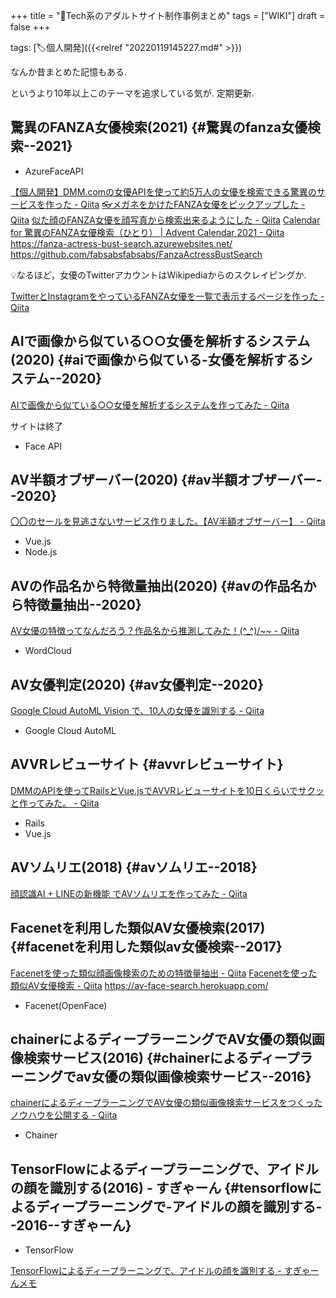 +++
title = "📝Tech系のアダルトサイト制作事例まとめ"
tags = ["WIKI"]
draft = false
+++

tags: [🏷個人開発]({{<relref "20220119145227.md#" >}})

なんか昔まとめた記憶もある.

というより10年以上このテーマを追求している気が. 定期更新.


## 驚異のFANZA女優検索(2021) {#驚異のfanza女優検索--2021}

-   AzureFaceAPI

[【個人開発】DMM.comの女優APIを使って約5万人の女優を検索できる驚異のサービスを作った - Qiita](https://qiita.com/fabsabsfabsabs/items/e8e3b717dc311ac2176d)
[👓メガネをかけたFANZA女優をピックアップした - Qiita](https://qiita.com/fabsabsfabsabs/items/679d0e2e21af28ca9691)
[似た顔のFANZA女優を顔写真から検索出来るようにした - Qiita](https://qiita.com/fabsabsfabsabs/items/c1676cbe2941182ac2c9)
[Calendar for 驚異のFANZA女優検索（ひとり） | Advent Calendar 2021 - Qiita](https://qiita.com/advent-calendar/2021/fanza-actress-bust-search)
<https://fanza-actress-bust-search.azurewebsites.net/>
<https://github.com/fabsabsfabsabs/FanzaActressBustSearch>

💡なるほど，女優のTwitterアカウントはWikipediaからのスクレイピングか.

[TwitterとInstagramをやっているFANZA女優を一覧で表示するページを作った - Qiita](https://qiita.com/fabsabsfabsabs/items/ac88054eaa151fff54f0)


## AIで画像から似ている○○女優を解析するシステム(2020) {#aiで画像から似ている-女優を解析するシステム--2020}

[AIで画像から似ている○○女優を解析するシステムを作ってみた - Qiita](https://qiita.com/AI%5Fplayer/items/3ca861e1d35a461fbb45)

サイトは終了

-   Face API


## AV半額オブザーバー(2020) {#av半額オブザーバー--2020}

[〇〇のセールを見逃さないサービス作りました。【AV半額オブザーバー】 - Qiita](https://qiita.com/ji%5Fji/items/9fb445ad8b0f786a7603)

-   Vue.js
-   Node.js


## AVの作品名から特徴量抽出(2020) {#avの作品名から特徴量抽出--2020}

[AV女優の特徴ってなんだろう？作品名から推測してみた！(^\_^)/~~ - Qiita](https://qiita.com/tomoxxx/items/2a781b424b3071bc2984)

-   WordCloud


## AV女優判定(2020) {#av女優判定--2020}

[Google Cloud AutoML Vision で、10人の女優を識別する - Qiita](https://qiita.com/maeda%5Fmikio/items/74884e9fbfcec38f6850)

-   Google Cloud AutoML


## AVVRレビューサイト {#avvrレビューサイト}

[DMMのAPIを使ってRailsとVue.jsでAVVRレビューサイトを10日くらいでサクッと作ってみた。 - Qiita](https://qiita.com/yusukeee/items/bf4afbc30beadbee9519)

-   Rails
-   Vue.js


## AVソムリエ(2018) {#avソムリエ--2018}

[顔認識AI + LINEの新機能 でAVソムリエを作ってみた - Qiita](https://qiita.com/mikan3rd/items/97cd0795cfcd4f548967)


## Facenetを利用した類似AV女優検索(2017) {#facenetを利用した類似av女優検索--2017}

[Facenetを使った類似顔画像検索のための特徴量抽出 - Qiita](https://qiita.com/zeze/items/09bdd7229713c0a6b090)
[Facenetを使った類似AV女優検索 - Qiita](https://qiita.com/zeze/items/1cec8c75833c853b5074)
<https://av-face-search.herokuapp.com/>

-   Facenet(OpenFace)


## chainerによるディープラーニングでAV女優の類似画像検索サービス(2016) {#chainerによるディープラーニングでav女優の類似画像検索サービス--2016}

[chainerによるディープラーニングでAV女優の類似画像検索サービスをつくったノウハウを公開する - Qiita](https://qiita.com/xolmon/items/0b82f4861cf93fd28e33)

-   Chainer


## TensorFlowによるディープラーニングで、アイドルの顔を識別する(2016) - すぎゃーん {#tensorflowによるディープラーニングで-アイドルの顔を識別する--2016--すぎゃーん}

-   TensorFlow

[TensorFlowによるディープラーニングで、アイドルの顔を識別する - すぎゃーんメモ](https://memo.sugyan.com/entry/20160112/1452558576)
